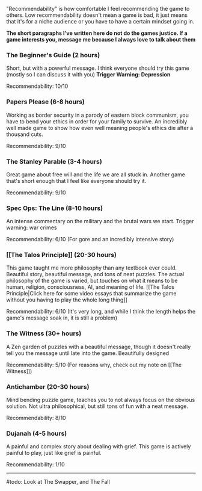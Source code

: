 "Recommendability" is how comfortable I feel recommending the game to others. Low recommendability doesn't mean a game is bad, it just means that it's for a niche audience or you have to have a certain mindset going in.

**The short paragraphs I've written here do not do the games justice. If a game interests you, message me because I always love to talk about them**

### The Beginner's Guide (2 hours)

Short, but with a powerful message. I think everyone should try this game (mostly so I can discuss it with you) **Trigger Warning: Depression**

Recommendability: 10/10

### Papers Please (6-8 hours)

Working as border security in a parody of eastern block communism, you have to bend your ethics in order for your family to survive. An incredibly well made game to show how even well meaning people's ethics die after a thousand cuts.

Recommendability: 9/10

### The Stanley Parable (3-4 hours)

Great game about free will and the life we are all stuck in. Another game that's short enough that I feel like everyone should try it.

Recommendability: 9/10

### Spec Ops: The Line (8-10 hours)

An intense commentary on the military and the brutal wars we start. Trigger warning: war crimes

Recommendability: 6/10 (For gore and an incredibly intensive story)

### [[The Talos Principle]] (20-30 hours)

This game taught me more philosophy than any textbook ever could. Beautiful story, beautiful message, and tons of neat puzzles. The actual philosophy of the game is varied, but touches on what it means to be human, religion, consciousness, AI, and meaning of life. [[The Talos Principle|Click here for some video essays that summarize the game without you having to play the whole long thing]]

Recommendability: 6/10 (It's very long, and while I think the length helps the game's message soak in, it is still a problem)

### The Witness (30+ hours)

A Zen garden of puzzles with a beautiful message, though it doesn't really tell you the message until late into the game. Beautifully designed

Recommendability: 5/10 (For reasons why, check out my note on [[The Witness]])

### Antichamber (20-30 hours)

Mind bending puzzle game, teaches you to not always focus on the obvious solution. Not ultra philosophical, but still tons of fun with a neat message.

Recommendability: 8/10

### Dujanah (4-5 hours)

A painful and complex story about dealing with grief. This game is actively painful to play, just like grief is painful.

Recommendability: 1/10

---------------

#todo: Look at The Swapper, and The Fall
